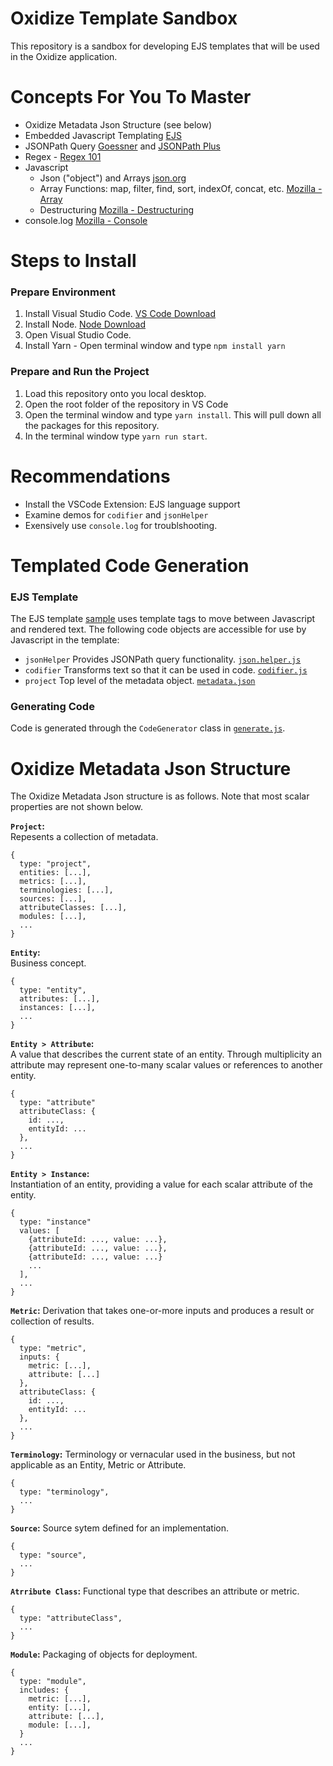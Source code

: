 # Oxidize Template Sandbox

This repository is a sandbox for developing EJS templates that will be used in the Oxidize application.

# Concepts For You To Master

- Oxidize Metadata Json Structure (see below)
- Embedded Javascript Templating [EJS](https://ejs.co/)
- JSONPath Query [Goessner](https://goessner.net/articles/JsonPath/) and [JSONPath Plus](https://github.com/s3u/JSONPath)
- Regex - [Regex 101](https://regex101.com/)
- Javascript
  - Json ("object") and Arrays [json.org](https://www.json.org/json-en.html)
  - Array Functions: map, filter, find, sort, indexOf, concat, etc. [Mozilla - Array](https://developer.mozilla.org/en-US/docs/Web/JavaScript/Reference/Global_Objects/Array)
  - Destructuring [Mozilla - Destructuring](https://developer.mozilla.org/en-US/docs/Web/JavaScript/Reference/Operators/Destructuring_assignment)
- console.log [Mozilla - Console](https://developer.mozilla.org/en-US/docs/Web/API/Console/log)

# Steps to Install

### **Prepare Environment**

1. Install Visual Studio Code. [VS Code Download](https://code.visualstudio.com/download)
2. Install Node. [Node Download](https://nodejs.org/en/download/)
3. Open Visual Studio Code.
4. Install Yarn - Open terminal window and type `npm install yarn`

### **Prepare and Run the Project**

1. Load this repository onto you local desktop.
2. Open the root folder of the repository in VS Code
3. Open the terminal window and type `yarn install`. This will pull down all the packages for this repository.
4. In the terminal window type `yarn run start`.

# Recommendations

- Install the VSCode Extension: EJS language support
- Examine demos for `codifier` and `jsonHelper`
- Exensively use `console.log` for troublshooting.

# Templated Code Generation

### **EJS Template**

The EJS template [sample](input/template.ejs) uses template tags to move between Javascript and rendered text. The following code objects are accessible for use by Javascript in the template:

- `jsonHelper` Provides JSONPath query functionality. [`json.helper.js`](src/core/json.helper.js)
- `codifier` Transforms text so that it can be used in code. [`codifier.js`](src/core/codifier.js)
- `project` Top level of the metadata object. [`metadata.json`](input/metadata.json)

### **Generating Code**

Code is generated through the `CodeGenerator` class in [`generate.js`](src/generator.js).

# Oxidize Metadata Json Structure

The Oxidize Metadata Json structure is as follows. Note that most scalar properties are not shown below.

**`Project`:**  
Repesents a collection of metadata.

```
{
  type: "project",
  entities: [...],
  metrics: [...],
  terminologies: [...],
  sources: [...],
  attributeClasses: [...],
  modules: [...],
  ...
}
```

**`Entity`:**  
Business concept.

```
{
  type: "entity",
  attributes: [...],
  instances: [...],
  ...
}
```

**`Entity > Attribute`:**  
A value that describes the current state of an entity. Through multiplicity an attribute may represent one-to-many scalar values or references to another entity.

```
{
  type: "attribute"
  attributeClass: {
    id: ...,
    entityId: ...
  },
  ...
}
```

**`Entity > Instance`:**  
Instantiation of an entity, providing a value for each scalar attribute of the entity.

```
{
  type: "instance"
  values: [
    {attributeId: ..., value: ...},
    {attributeId: ..., value: ...},
    {attributeId: ..., value: ...}
    ...
  ],
  ...
}
```

**`Metric`:**
Derivation that takes one-or-more inputs and produces a result or collection of results.

```
{
  type: "metric",
  inputs: {
    metric: [...],
    attribute: [...]
  },
  attributeClass: {
    id: ...,
    entityId: ...
  },
  ...
}
```

**`Terminology`:**
Terminology or vernacular used in the business, but not applicable as an Entity, Metric or Attribute.

```
{
  type: "terminology",
  ...
}
```

**`Source`:**
Source sytem defined for an implementation.

```
{
  type: "source",
  ...
}
```

**`Atrribute Class`:**
Functional type that describes an attribute or metric.

```
{
  type: "attributeClass",
  ...
}
```

**`Module`:**
Packaging of objects for deployment.

```
{
  type: "module",
  includes: {
    metric: [...],
    entity: [...],
    attribute: [...],
    module: [...],
  }
  ...
}
```

